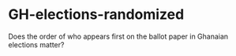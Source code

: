 # GH-elections-randomized
Does the order of who appears first on the ballot paper in Ghanaian elections matter?
